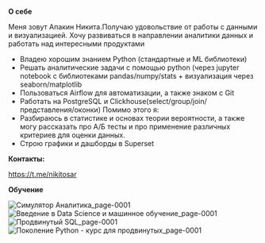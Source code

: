 **О себе**

Меня зовут Апакин Никита.Получаю удовольствие от работы с данными и визуализацией. Хочу развиваться в направлении
аналитики данных и работать над интересными продуктами
- Владею хорошим знанием Python (стандартные и ML библиотеки) 
- Решать аналитические задачи с помощью python (через jupyter notebook с библиотеками
pandas/numpy/stats + визуализация через seaborn/matplotlib
- Пользоваться Airflow для автоматизации, а также знаком с Git
- Работать на PostgreSQL и Clickhouse(select/group/join/представления/оконки)
Помимо этого я:
- Разбираюсь в статистике и основах теории вероятности, а также могу рассказать про А/Б тесты и про применение различных критериев для оценки данных.
- Cтрою графики и дашборды в Superset

**Контакты:**

https://t.me/nikitosar

**Обучение**

![Симулятор Аналитика_page-0001](https://user-images.githubusercontent.com/123862701/215561381-9091cf9f-c85b-43d2-8d27-10afe794cb39.jpg)
![Введение в Data Science и машинное обучение_page-0001](https://user-images.githubusercontent.com/123862701/215561726-16658b2c-927d-4095-bf95-1c5cb2edac70.jpg)
![Продвинутый SQL_page-0001](https://user-images.githubusercontent.com/123862701/215561734-3e6d2ec9-a7a6-4500-98f8-1ce050f8a0b0.jpg)
![Поколение Python - курс для продвинутых_page-0001](https://user-images.githubusercontent.com/123862701/215561738-05f1b845-91b8-4223-bfdc-15212d17ca88.jpg)
